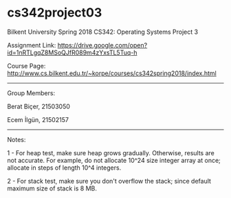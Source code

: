 # cs342project03

Bilkent University Spring 2018 CS342: Operating Systems Project 3

Assignment Link: https://drive.google.com/open?id=1nRTLgqZ8MSoQJfR089m4zYxsTL5Tuq-h

Course Page: http://www.cs.bilkent.edu.tr/~korpe/courses/cs342spring2018/index.html

-------------------------------------------------------------------------------------------------------------------------------

Group Members:

Berat Biçer, 21503050

Ecem İlgün, 21502157

-------------------------------------------------------------------------------------------------------------------------------

Notes:

1 - For heap test, make sure heap grows gradually. Otherwise, results are not accurate. For example, do not allocate 10^24 size integer array at once; allocate in steps of length 10^4 integers.

2 - For stack test, make sure you don't overflow the stack; since default maximum size of stack is 8 MB.
